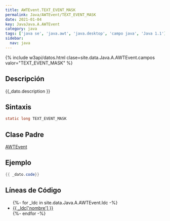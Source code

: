 ```yaml
---
title: AWTEvent.TEXT_EVENT_MASK
permalink: Java/AWTEvent/TEXT_EVENT_MASK
date: 2021-01-04
key: JavaJava.A.AWTEvent
category: java
tags: ['java se', 'java.awt', 'java.desktop', 'campo java', 'Java 1.1']
sidebar: 
  nav: java
---
```


{% include w3api/datos.html clase=site.data.Java.A.AWTEvent.campos valor="TEXT_EVENT_MASK" %}

## Descripción
{{_dato.description }}

## Sintaxis
~~~java
static long TEXT_EVENT_MASK
~~~

## Clase Padre
[AWTEvent](/Java/AWTEvent/)

## Ejemplo
~~~java
{{ _dato.code}}
~~~

## Líneas de Código
<ul>
{%- for _ldc in site.data.Java.A.AWTEvent.ldc -%}
   <li>
       <a href="{{_ldc['url'] }}">{{ _ldc['nombre'] }}</a>
   </li>
{%- endfor -%}
</ul>
